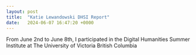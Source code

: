 ```yaml
---
layout: post
title:  "Katie Lewandowski DHSI Report"
date:   2024-06-07 16:47:20 +0000
---
```


From June 2nd to June 8th, I participated in the Digital Humanities Summer Institute at The University of Victoria British Columbia 
